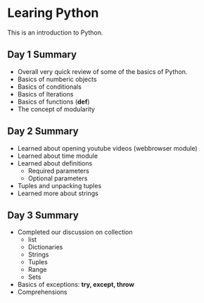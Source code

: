 # Learing Python
This is an introduction to Python.

## Day 1 Summary
- Overall very quick review of some of the basics of Python.
- Basics of numberic objects
- Basics of conditionals
- Basics of Iterations
- Basics of functions (**def**)
- The concept of modularity

## Day 2 Summary
- Learned about opening youtube videos (webbrowser module)
- Learned about time module
- Learned about definitions
    - Required parameters
    - Optional parameters
- Tuples and unpacking tuples
- Learned more about strings

## Day 3 Summary
- Completed our discussion on collection
  - list
  - Dictionaries
  - Strings
  - Tuples
  - Range
  - Sets
- Basics of exceptions: **try, except, throw**
- Comprehensions
